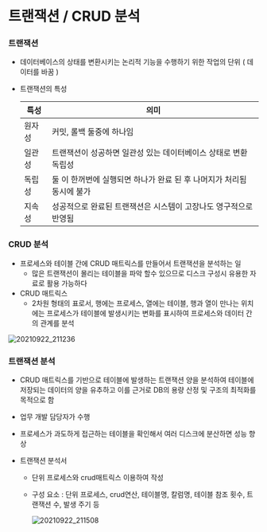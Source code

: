 # 트랜잭션 / CRUD 분석

### 트랜잭션

- 데이터베이스의 상태를 변환시키는 논리적 기능을 수행하기 위한 작업의 단위 ( 데이터를 바꿈 )

- 트랜잭션의 특성

  | 특성   | 의미                                                         |
  | ------ | ------------------------------------------------------------ |
  | 원자성 | 커밋, 롤백 둘중에 하나임                                     |
  | 일관성 | 트랜잭션이 성공하면 일관성 있는 데이터베이스 상태로 변환독립성 |
  | 독립성 | 둘 이 한꺼번에 실행되면 하나가 완료 된 후 나머지가 처리됨 동시에 불가 |
  | 지속성 | 성공적으로 완료된 트랜잭션은 시스템이 고장나도 영구적으로 반영됨 |



### CRUD 분석

- 프로세스와 테이블 간에 CRUD 매트릭스를 만들어서 트랜잭션을 분석하는 일
  - 많은 트랜잭션이 몰리는 테이블을 파악 할수 있으므로 디스크 구성시 유용한 자료로 활용 가능하다
- CRUD 매트릭스
  - 2차원 형태의 표로서, 행에는 프로세스, 열에는 테이블, 행과 열이 만나는 위치에는 프로세스가 테이블에 발생시키는 변화를 표시하여 프로세스와 데이터 간의 관계를 분석

![20210922_211236](https://user-images.githubusercontent.com/86362202/134341398-d2a11dd9-b758-4522-a6ee-29fe00457639.jpg)



### 트랜잭션 분석

- CRUD 매트릭스를 기반으로 테이블에 발생하는 트랜잭션 양을 분석하여 테이블에 저장되는 데이터의 양을 유추하고 이를 근거로 DB의 용량 산정 및 구조의 최적화를 목적으로 함

- 업무 개발 담당자가 수행

- 프로세스가 과도하게 접근하는 테이블을 확인해서 여러 디스크에 분산하면 성능 향상

- 트랜잭션 분석서

  - 단위 프로세스와 crud매트릭스 이용하여 작성

  - 구성 요소 : 단위 프로세스, crud연산, 테이블명, 칼럼명, 테이블 참조 횟수, 트랜잭션 수, 발생 주기 등

    ![20210922_211508](https://user-images.githubusercontent.com/86362202/134341694-5eb5a96d-6653-4aeb-ab2e-75b9edaaaffb.jpg)
